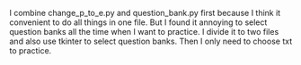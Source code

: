 I combine change_p_to_e.py and question_bank.py first because I think it convenient to do all things in one file.
But I found it annoying to select question banks all the time when I want to practice.
I divide it to two files and also use tkinter to select question banks.
Then I only need to choose txt to practice.